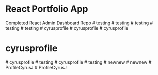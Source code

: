 # React Portfolio App

Completed React Admin Dashboard Repo
#   t e s t i n g  
 #   t e s t i n g  
 #   t e s t i n g  
 #   t e s t i n g  
 #   t e s t i n g  
 #   c y r u s p r o f i l e  
 #   c y r u s p r o f i l e  
 # cyrusprofile
# cyrusprofile
#   c y r u s p r o f i l e  
 #   t e s t i n g  
 #   c y r u s p r o f i l e  
 #   t e s t i n g  
 #   n e w n e w  
 #   n e w n e w  
 #   P r o f i l e C y r u s J  
 #   P r o f i l e C y r u s J  
 